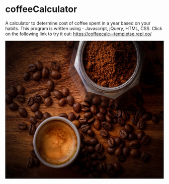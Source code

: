 # coffeeCalculator
A calculator to determine cost of coffee spent in a year based on your habits. 
This program is written using - Javascript, jQuery, HTML, CSS.
Click on the following link to try it out: 
https://coffeecalc--templetse.repl.co/

<p>
<img src="https://github.com/temptgithub/coffeeCalculator/blob/master/coffee.jpg" width="820" height="440" /> 
</p>

